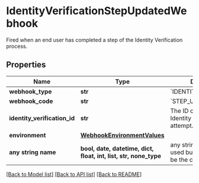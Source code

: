 # IdentityVerificationStepUpdatedWebhook

Fired when an end user has completed a step of the Identity Verification process.

## Properties
Name | Type | Description | Notes
------------ | ------------- | ------------- | -------------
**webhook_type** | **str** | &#x60;IDENTITY_VERIFICATION&#x60; | 
**webhook_code** | **str** | &#x60;STEP_UPDATED&#x60; | 
**identity_verification_id** | **str** | The ID of the associated Identity Verification attempt. | 
**environment** | [**WebhookEnvironmentValues**](WebhookEnvironmentValues.md) |  | 
**any string name** | **bool, date, datetime, dict, float, int, list, str, none_type** | any string name can be used but the value must be the correct type | [optional]

[[Back to Model list]](../README.md#documentation-for-models) [[Back to API list]](../README.md#documentation-for-api-endpoints) [[Back to README]](../README.md)


